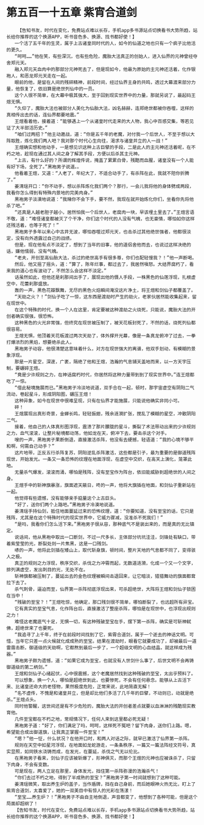 # 第五百一十五章 紫宵合道剑
        【告知书友，时代在变化，免费站点难以长存，手机app多书源站点切换看书大势所趋，站长给你推荐的这个换源APP，听书音色多、换源、找书都好使！】
       一个活了五千年的生灵，属于上古诸皇同时代的人，如今的仙道之地也只有一个疯子比他活的更久。
       “呵呵……”他在笑，有些深沉，也有些危险，魔胎大法真正的创始人，进入仙界的元神曾经夺舍郑元天。
       融入郑元天血肉中的那部分元神死去了，但是现如今，他最为原始的主元神还活着，化作银袍人，和恶龙郑元天走在一起。
       眼前的他，是留在人间的残碎精神，前段时间，经过仙界主身的共鸣，透过大幕渡来部分力量，他恢复了，依旧算是绝世列仙中的一员。
       这个人很不简单，在大幕中极其强大，至于回到现实世界中的力量，那就另说了，最起码王煊无惧。
       “久仰了，魔胎大法也被部分人美化为仙胎大法，凶名赫赫，连郑绝世都被你吞噬，这样的真相传出去的话，连仙界都要地震。”
       王煊看着他，接着道：“能够遇上一个从诸皇时代走来的大人物，我心中百感交集，等若见证了大半部活历史。”
       “咱们过两招？”他主动邀战，道：“你是五千年的老魔，对付我一个后世人，不至于想以大阵取胜，炼化我们两人吧？我对那个时代心生向往，渴求与诸皇并立的人一战！”
       王煊确实想和他动手，一是想见识这种上古巨擘的手段，二是此人的主元神还活着呢，在不朽之地，趁现在通过其人间之身了解其手段，方便以后杀其主元神。
       “上古，有什么好的？所谓的辉煌传说，掩盖了累累白骨，残酷而血腥，诸皇没有一个人能有好下场，全死了。”黑袍男子说道。。
       他看着王煊，又道：“人老了，年纪大了，不适合动手了，有杀阵在此，我就不陪你折腾了。”
       姜清瑶开口：“你不动手，想以杀阵炼化我们两个？那行，一会儿我将他的身体劈成两段，我看你怎么得到有特殊内景地的完美肉身。”
       黑袍男子淡漠地说道：“我赌你不会下手，要不然，我现在就开始炼化你们，坐看你先将他杀了吧。”
       “还真是人越老胆子越小，居然怕我一个后世人，老腐肉一块，早该埋土里去了。”王煊言语不敬，道：“难怪诸皇都被灭了个干净，你们这个时代的人没有气魄，也无豪情，哪怕如你这样还残活着，也等于死了！”
       黑袍男子多年以来心中古井无波，哪怕吞噬过郑元天，也击杀过其他绝世强者，他都很淡定，没有向外透露过自己的战绩。
       但是，现在他有点不淡定了，想到了当年的旧事，他的道侣舍他而去，也说过这样决绝的话，嫌他懦弱，没有气魄。
       “老夫，开创至高仙胎大法，杀过的绝世高手有很多尊，你们也配轻慢我？！”他一声断喝。
       然后，他又摇了摇头，道：“算了，陈年烂事，都过去了，我居然嗔怒。大结界腐朽了，看来我的道心也有波动了，不然怎么会这样不淡定。”
       话虽然如此，但他还是刹那间出手了，展现出他的慑人手段，一株黑色的仙莲浮现，扎根虚空中，花蕾刹那盛放。
       轰的一声，黑色花瓣飘舞，无尽的黑色火焰瞬间淹没这片净土，将王煊和剑仙子都覆盖了。
       “天劫之火？！”剑仙子吃了一惊，这东西是渡劫时产生的劫火，老家伙居然能收集起来，留在现世中。
       在这个特殊的时代，换一个人在这里，肯定要被这种渡劫之火烧死，只能说，魔胎大法的开创者确实很强，很恐怖。
       这种黑色的火光非常强，但终究在现世被压制了，被天花板封死了，不然的话，烧死列仙都很容易。
       王煊无惧，他顶着天花板渡过两次天劫了，体外撑开光幕，像是一条真龙俯冲了过去，一拳打爆浓烈的黑焰，想要绝杀此人。
       黑袍男子动容，他很清楚这意味着什么，对方在现世强大的离谱，他双手划动，有模糊的景象浮现。
       那是一片星空，深邃，广袤，隔绝了他和王煊，浩瀚的气息铺天盖地而来，以一方天宇压制，要碾碎王煊。
       “竟是少许规则之力，在神话腐朽时代，你居然将这种力量带到到了现实世界中。”连王煊都吃了一惊。
       “借此秘境施展而已。”黑袍男子冷淡地说道，双手合在一起，顿时，那宇宙虚空有阴阳二气流动，卷起星斗，形成阴阳图，碾压王煊！
       这种异象，如今在现世中很难呈现，只有在仙界才能施展，只能说他确实非同小可。
       砰！
       王煊展现出真形奇景，金蝉长鸣，轻轻振翅，残余涟漪扩张，搅乱了模糊的星空，冲散阴阳二气。
       接着，他自己的人体真形图浮现，震溃了那片朦胧的星斗，撕裂了术法带动出来的少许规则之力，血气滚滚，让整片秘境都动荡，他如龙在天，俯冲下去，要击杀这个对手。
       嗖的一声，黑袍男子果断倒退，直接激活杀阵，他没有去硬撼，轻语道：“我的心境不够平和啊，何需自己动手？”
       这片地带，正反五行杀阵复苏，阴阳逆乱杀阵激活，这些都是引子，最为重要的是御道残阵现世，开始发光。一条又一条恐怖的纹理在地面浮现，在虚空中交织，在高天上演化，笼罩此地。
       无量杀气爆发，滚滚而涌，哪怕是残阵，没有至宝作为阵台，依旧能威胁到超绝世的人间之身。
       王煊手中的斩神旗暴涨，旗面遮天蔽日，咚的一声，他将大旗插在地面，和剑仙子重新站在一起。
       他觉得有些遗憾，没有能够亲手掂量这个上古巨头。
       “好了，送你们两个上路吧。”黑袍男子冷漠地说道。
       姜清瑶手持仙剑，抵住地面蔓延过来的恐怖纹理，道：“你要知道，没有至宝的话，它只是残阵，尤其是在这个特殊时代的现实世界中，它威力骤减，没准杀不死我们！”
       “是吗，我看你们怎么活下来。”黑袍男子很从容，那种底气不是装出来的，而是真的无比镇定。
       说话间，他从黑袍中取出一口断剑，不过一尺多长，主体部分坑坑洼洼，剑锋处有缺口，带着紫莹莹的光，断裂处则一片焦黑，这是一口残剑。
       哧的一声，他将此剑插在矮山上，取代斩身旗，顿时间，整片天地的气息都不同了，变得骇人之极。
       真正的规则之力浮现，秩序交织，杀伐之力冲霄而起，无数道涟漪，化成一个又一个文字，排列满虚空，发出刺目的光，无处不在。
       斩神旗都被压制了，蔓延出去的金色纹理被瞬间击退回来，让它暗淡，猎猎舞动的旗面都耷拉下去了。
       杀气刺骨，逼迫而至，仙界第一杀阵彻底浮现出来，可杀超绝世，大阵将王煊和剑仙子锁困在当中！
       “残破的至宝？！”王煊吃惊，他确定，那口残剑很不简单，哪怕断裂了，也远超所有异宝。
       它有真实的至宝气息，化作阵台后，直接激活了整座杀阵，哪怕是在现世中，也浮现出规则之力！
       难怪这老魔底气十足，无惧一切，有这种残破至宝在手，摆下第一杀阵，确实是可斩神弑佛，超绝世来了也要死。
       “我追寻了上千年，终于在前段时间找到了它，紫霄合道剑，属于一个逝去的神话文明。可惜，当年它只差一点火候就化成成熟的至宝。结果在渡劫时，眼看它就要成功了，却被最后一道雷霆击断，御道级的天劫啊，它都熬到最后一步了，一个超级文明的心血结晶，就这样成为残器。”
       黑袍男子颇为遗憾，道：“如果它成为至宝，也就没有人世剑什么事了，后世文明不会再铸御道级的第二柄剑。”
       王煊和剑仙子心绪起伏，心中很震撼，这个老魔居然找到这种残破的至宝，太出乎预料了。
       可以想象，换一个人，哪怕是超绝世到此，也要惨死，不会有任何悬念。能够从上古活下来、比诸皇还命大的老怪物，果然极度危险，正常来说，此地简直无解！
       “名不虚传，不愧是和诸皇并立，但是却比他们多活了几千年的巨擘，不动则已，动就是绝杀。”王煊点头。
       同时他警醒，这世间还是有不少危险的，魔胎大法的开创者差点就要以血淋淋的残酷现实教育他。
       几件至宝都在不朽之地，常规情况下，任何人来到这里都必死无疑！
       黑袍男子道：“好了，你们满足了吗，呵呵，这样死不冤吧？留下肉身，送你们上路。嗯，希望能合成出御道旗，让我真正掌握一件至宝！”
       “嗯？”他一怔，什么状况？在他开口时，和两人对话之际，就早已激活了仙界第一杀阵。
       规则在天空中如星河浮现，在地面如龙蛇游走，一条条秩序，一篇又一篇法阵经文符号，真实显照，如同铁水浇铸而成，在发光，在蔓延，杀伐之气无以伦比。
       在黑袍男子看来，剑仙子应该被斩爆了，形神俱灭，而那个王煊的元神也应被诛杀了，只留下肉身，不会有变数。
       可是现在，两人立足在那里，身体发光，挡住第一杀阵弥漫的浩瀚杀气！
       “你们去过不朽之地，得到了半成熟的至宝？”黑袍男子第一时间就想到了这种可能。
       姜清瑶微笑，取出养生炉的盖子，当作盾牌，挡在自己身前，而后她眼神火热无比，盯上了紫宵合道剑，太喜爱了，她的一双美目中有惊人的光彩在荡漾！
       “至宝……养生炉？！”黑袍男子不由自主地倒退，声音都变了，他想到了各种可能，但是这个局面却超纲了！
       【告知书友，时代在变化，免费站点难以长存，手机app多书源站点切换看书大势所趋，站长给你推荐的这个换源APP，听书音色多、换源、找书都好使！】